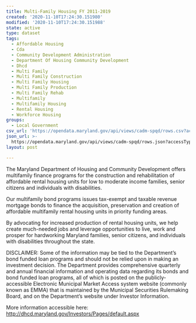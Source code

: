 ```yaml
---
title: Multi-Family Housing FY 2011-2019
created: '2020-11-10T17:24:30.151980'
modified: '2020-11-10T17:24:30.151988'
state: active
type: dataset
tags:
  - Affordable Housing
  - Cda
  - Community Development Administration
  - Department Of Housing Community Development
  - Dhcd
  - Multi Family
  - Multi Family Construction
  - Multi Family Housing
  - Multi Family Production
  - Multi Family Rehab
  - Multifamily
  - Multifamily Housing
  - Rental Housing
  - Workforce Housing
groups:
  - Local Government
csv_url: 'https://opendata.maryland.gov/api/views/cadm-spqd/rows.csv?accessType=DOWNLOAD'
json_url: >-
  https://opendata.maryland.gov/api/views/cadm-spqd/rows.json?accessType=DOWNLOAD
layout: post

---
```

The Maryland Department of Housing and Community Development offers multifamily finance programs for the construction and rehabilitation of affordable rental housing units for low to moderate income families, senior citizens and individuals with disabilities.

Our multifamily bond programs issues tax-exempt and taxable revenue mortgage bonds to finance the acquisition, preservation and creation of affordable multifamily rental housing units in priority funding areas.

By advocating for increased production of rental housing units, we help create much-needed jobs and leverage opportunities to live, work and prosper for hardworking Maryland families, senior citizens, and individuals with disabilities throughout the state.​

DISCLAIMER: Some of the information may be tied to the Department’s bond funded loan programs and should not be relied upon in making an investment decision. The Department provides comprehensive quarterly and annual financial information and operating data regarding its bonds and bond funded loan programs, all of which is posted on the publicly-accessible Electronic Municipal Market Access system website (commonly known as EMMA) that is maintained by the Municipal Securities Rulemaking Board, and on the Department’s website under Investor Information. 

More information accessible here: http://dhcd.maryland.gov/Investors/Pages/default.aspx
